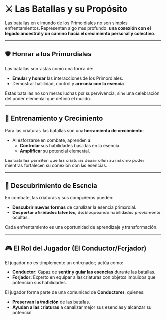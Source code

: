 # ⚔️ Las Batallas y su Propósito

Las batallas en el mundo de los Primordiales no son simples enfrentamientos. Representan algo más profundo: **una conexión con el legado ancestral y un camino hacia el crecimiento personal y colectivo**.

---

## 🛡️ **Honrar a los Primordiales**

Las batallas son vistas como una forma de:

- **Emular y honrar** las interacciones de los Primordiales.
- Demostrar habilidad, control y **armonía con la esencia**.

Estas batallas no son meras luchas por supervivencia, sino una celebración del poder elemental que definió el mundo.

---

## 🐾 **Entrenamiento y Crecimiento**

Para las criaturas, las batallas son una **herramienta de crecimiento**:

- Al esforzarse en combate, aprenden a:
  - **Controlar** sus habilidades basadas en la esencia.
  - **Amplificar** su potencial elemental.

Las batallas permiten que las criaturas desarrollen su máximo poder mientras fortalecen su conexión con las esencias.

---

## 🌟 **Descubrimiento de Esencia**

En combate, las criaturas y sus compañeros pueden:

- **Descubrir nuevas formas** de canalizar la esencia primordial.
- **Despertar afinidades latentes**, desbloqueando habilidades previamente ocultas.

Cada enfrentamiento es una oportunidad de aprendizaje y transformación.

---

## 🎮 **El Rol del Jugador (El Conductor/Forjador)**

El jugador no es simplemente un entrenador; actúa como:

- **Conductor:** Capaz de **sentir y guiar las esencias** durante las batallas.
- **Forjador:** Experto en equipar a las criaturas con objetos imbuidos que potencian sus habilidades.

El jugador forma parte de una comunidad de **Conductores**, quienes:

- **Preservan la tradición** de las batallas.
- **Ayudan a las criaturas** a canalizar mejor sus esencias y alcanzar su potencial.
